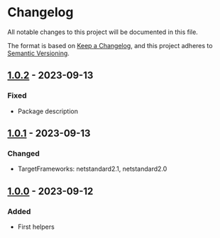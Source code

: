 # Changelog

All notable changes to this project will be documented in this file.

The format is based on [Keep a Changelog](https://keepachangelog.com/en/1.0.0/),
and this project adheres to [Semantic Versioning](https://semver.org/spec/v2.0.0.html).

## [1.0.2] - 2023-09-13

### Fixed
- Package description

## [1.0.1] - 2023-09-13

### Changed
- TargetFrameworks: netstandard2.1, netstandard2.0

## [1.0.0] - 2023-09-12

### Added
- First helpers

[Unreleased]: https://github.com/nikoyak/FSharp.Serilog/compare/v1.0.2...HEAD
[1.0.2]: https://github.com/nikoyak/FSharp.Serilog/compare/v1.0.1...v1.0.2
[1.0.1]: https://github.com/nikoyak/FSharp.Serilog/compare/v1.0.0...v1.0.1
[1.0.0]: https://github.com/nikoyak/FSharp.Serilog/releases/tag/v1.0.0
